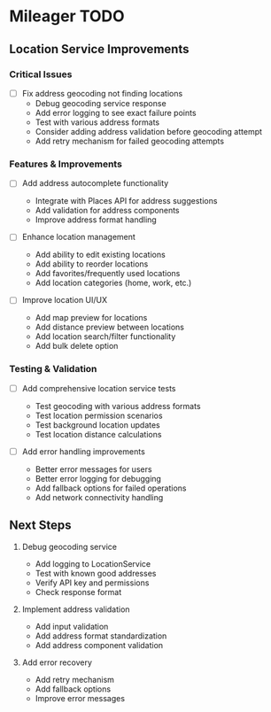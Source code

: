 # Mileager TODO

## Location Service Improvements

### Critical Issues
- [ ] Fix address geocoding not finding locations
  - Debug geocoding service response
  - Add error logging to see exact failure points
  - Test with various address formats
  - Consider adding address validation before geocoding attempt
  - Add retry mechanism for failed geocoding attempts

### Features & Improvements
- [ ] Add address autocomplete functionality
  - Integrate with Places API for address suggestions
  - Add validation for address components
  - Improve address format handling

- [ ] Enhance location management
  - Add ability to edit existing locations
  - Add ability to reorder locations
  - Add favorites/frequently used locations
  - Add location categories (home, work, etc.)

- [ ] Improve location UI/UX
  - Add map preview for locations
  - Add distance preview between locations
  - Add location search/filter functionality
  - Add bulk delete option

### Testing & Validation
- [ ] Add comprehensive location service tests
  - Test geocoding with various address formats
  - Test location permission scenarios
  - Test background location updates
  - Test location distance calculations

- [ ] Add error handling improvements
  - Better error messages for users
  - Better error logging for debugging
  - Add fallback options for failed operations
  - Add network connectivity handling

## Next Steps
1. Debug geocoding service
   - Add logging to LocationService
   - Test with known good addresses
   - Verify API key and permissions
   - Check response format

2. Implement address validation
   - Add input validation
   - Add address format standardization
   - Add address component validation

3. Add error recovery
   - Add retry mechanism
   - Add fallback options
   - Improve error messages 